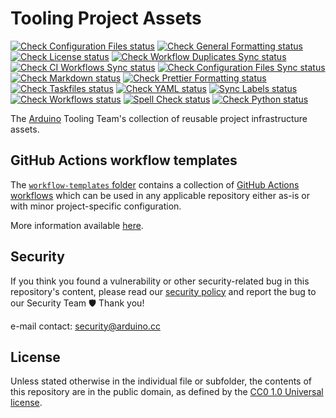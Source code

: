 # Tooling Project Assets

[![Check Configuration Files status](https://github.com/arduino/tooling-project-assets/actions/workflows/check-configuration-files.yml/badge.svg)](https://github.com/arduino/tooling-project-assets/actions/workflows/check-configuration-files.yml)
[![Check General Formatting status](https://github.com/arduino/tooling-project-assets/actions/workflows/check-general-formatting-task.yml/badge.svg)](https://github.com/arduino/tooling-project-assets/actions/workflows/check-general-formatting-task.yml)
[![Check License status](https://github.com/arduino/tooling-project-assets/actions/workflows/check-license.yml/badge.svg)](https://github.com/arduino/tooling-project-assets/actions/workflows/check-license.yml)
[![Check Workflow Duplicates Sync status](https://github.com/arduino/tooling-project-assets/actions/workflows/check-dependabot-sync.yml/badge.svg)](https://github.com/arduino/tooling-project-assets/actions/workflows/check-dependabot-sync.yml)
[![Check CI Workflows Sync status](https://github.com/arduino/tooling-project-assets/actions/workflows/check-ci-sync.yml/badge.svg)](https://github.com/arduino/tooling-project-assets/actions/workflows/check-ci-sync.yml)
[![Check Configuration Files Sync status](https://github.com/arduino/tooling-project-assets/actions/workflows/check-config-sync.yml/badge.svg)](https://github.com/arduino/tooling-project-assets/actions/workflows/check-config-sync.yml)
[![Check Markdown status](https://github.com/arduino/tooling-project-assets/actions/workflows/check-markdown-task.yml/badge.svg)](https://github.com/arduino/tooling-project-assets/actions/workflows/check-markdown-task.yml)
[![Check Prettier Formatting status](https://github.com/arduino/tooling-project-assets/actions/workflows/check-prettier-formatting-task.yml/badge.svg)](https://github.com/arduino/tooling-project-assets/actions/workflows/check-prettier-formatting-task.yml)
[![Check Taskfiles status](https://github.com/arduino/tooling-project-assets/actions/workflows/check-taskfiles.yml/badge.svg)](https://github.com/arduino/tooling-project-assets/actions/workflows/check-taskfiles.yml)
[![Check YAML status](https://github.com/arduino/tooling-project-assets/actions/workflows/check-yaml-task.yml/badge.svg)](https://github.com/arduino/tooling-project-assets/actions/workflows/check-yaml-task.yml)
[![Sync Labels status](https://github.com/arduino/tooling-project-assets/actions/workflows/sync-labels.yml/badge.svg)](https://github.com/arduino/tooling-project-assets/actions/workflows/sync-labels.yml)
[![Check Workflows status](https://github.com/arduino/tooling-project-assets/actions/workflows/check-workflows-task.yml/badge.svg)](https://github.com/arduino/tooling-project-assets/actions/workflows/check-workflows-task.yml)
[![Spell Check status](https://github.com/arduino/tooling-project-assets/actions/workflows/spell-check-task.yml/badge.svg)](https:/github.com/arduino/tooling-project-assets/actions/workflows/spell-check-task.yml)
[![Check Python status](https://github.com/arduino/tooling-project-assets/actions/workflows/check-python-task.yml/badge.svg)](https://github.com/arduino/tooling-project-assets/actions/workflows/check-python-task.yml)

The [Arduino](https://www.arduino.cc/) Tooling Team's collection of reusable project infrastructure assets.

## GitHub Actions workflow templates

The [`workflow-templates` folder](workflow-templates) contains a collection of [GitHub Actions workflows](https://docs.github.com/en/actions/quickstart#creating-your-first-workflow) which can be used in any applicable repository either as-is or with minor project-specific configuration.

More information available [here](workflow-templates#readme).

## Security

If you think you found a vulnerability or other security-related bug in this repository's content, please read our
[security policy](https://github.com/arduino/tooling-project-assets/security/policy) and report the bug to our Security Team 🛡️
Thank you!

e-mail contact: security@arduino.cc

## License

Unless stated otherwise in the individual file or subfolder, the contents of this repository are in the public domain, as defined by the [CC0 1.0 Universal license](https://creativecommons.org/publicdomain/zero/1.0/).

